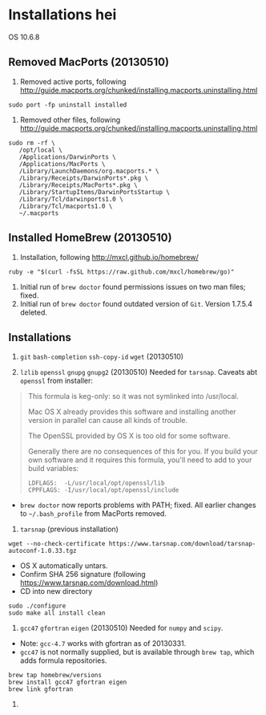 # Installations hei

OS 10.6.8

## Removed MacPorts (20130510)
 1. Removed active ports, following http://guide.macports.org/chunked/installing.macports.uninstalling.html

 ```
sudo port -fp uninstall installed
```

 1. Removed other files, following http://guide.macports.org/chunked/installing.macports.uninstalling.html

 ```
sudo rm -rf \
    /opt/local \
    /Applications/DarwinPorts \
    /Applications/MacPorts \
    /Library/LaunchDaemons/org.macports.* \
    /Library/Receipts/DarwinPorts*.pkg \
    /Library/Receipts/MacPorts*.pkg \
    /Library/StartupItems/DarwinPortsStartup \
    /Library/Tcl/darwinports1.0 \
    /Library/Tcl/macports1.0 \
    ~/.macports
```

## Installed HomeBrew (20130510)

 1. Installation, following http://mxcl.github.io/homebrew/

 ```
ruby -e "$(curl -fsSL https://raw.github.com/mxcl/homebrew/go)"
```

 1. Initial run of `brew doctor` found permissions issues on two man files; fixed. 
 1. Initial run of `brew doctor` found outdated version of `Git`. Version 1.7.5.4 deleted.

## Installations

 1. `git` `bash-completion` `ssh-copy-id` `wget` (20130510)

 1. `lzlib` `openssl` `gnupg` `gnupg2` (20130510) Needed for `tarsnap`. Caveats abt `openssl` from installer:

 > This formula is keg-only: so it was not symlinked into /usr/local.
 > 
 > Mac OS X already provides this software and installing another version in
 > parallel can cause all kinds of trouble.
 > 
 > The OpenSSL provided by OS X is too old for some software.
 > 
 > Generally there are no consequences of this for you. If you build your
 > own software and it requires this formula, you'll need to add to your
 > build variables:
 > 
 >     LDFLAGS:  -L/usr/local/opt/openssl/lib
 >     CPPFLAGS: -I/usr/local/opt/openssl/include 
  * `brew doctor` now reports problems with PATH; fixed. All earlier changes to `~/.bash_profile` from MacPorts removed.
 
 1. `tarsnap` (previous installation)

 ```
wget --no-check-certificate https://www.tarsnap.com/download/tarsnap-autoconf-1.0.33.tgz
```
  * OS X automatically untars.
  * Confirm SHA 256 signature (following https://www.tarsnap.com/download.html)
  * CD into new directory
 
  ```
sudo ./configure
sudo make all install clean
```

 1. `gcc47` `gfortran` `eigen` (20130510) Needed for `numpy` and `scipy`. 
  * Note: `gcc-4.7` works with gfortran as of 20130331.
  * `gcc47` is not normally supplied, but is available through `brew tap`, which adds formula repositories.

 ```
brew tap homebrew/versions
brew install gcc47 gfortran eigen
brew link gfortran
```

 1. 
